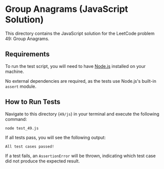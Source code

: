 # Group Anagrams (JavaScript Solution)

This directory contains the JavaScript solution for the LeetCode problem 49: Group Anagrams.

## Requirements

To run the test script, you will need to have [Node.js](https://nodejs.org/) installed on your machine.

No external dependencies are required, as the tests use Node.js's built-in `assert` module.

## How to Run Tests

Navigate to this directory (`49/js`) in your terminal and execute the following command:

```bash
node test_49.js
```

If all tests pass, you will see the following output:

```
All test cases passed!
```

If a test fails, an `AssertionError` will be thrown, indicating which test case did not produce the expected result.
